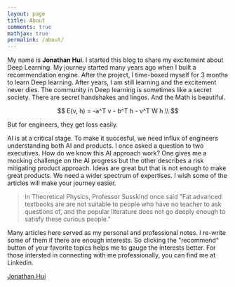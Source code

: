 ```yaml
---
layout: page
title: About
comments: true
mathjax: true
permalink: /about/
---
```


My name is **Jonathan Hui**. I started this blog to share my excitement about Deep Learning. My journey started many years ago when I built a recommendation engine. After the project, I time-boxed myself for 3 months to learn Deep learning. After years, I am still learning and the excitement never dies. The community in Deep learning is sometimes like a secret society. There are secret handshakes and lingos. And the Math is beautiful.

$$
E(v, h) = -a^T v - b^T h - v^T W h \\ 
$$

But for engineers, they get loss easily. 

AI is at a critical stage. To make it succesful, we need influx of engineers understanding both AI and products. I once asked a question to two executives. How do we know this AI approach work? One gives me a mocking challenge on the AI progress but the other describes a risk mitigating product approach. Ideas are great but that is not enough to make great products. We need a wider spectrum of expertises. I wish some of the articles will make your journey easier.

> In Theoretical Physics, Professor Susskind once said "Fat advanced textbooks are are not suitable to people who have no teacher to ask questions of, and the popular literature does not go deeply enough to satisfy these curious people." 

Many articles here served as my personal and professional notes. I re-write some of them if there are enough interests. So clicking the "recommend" button of your favorite topics helps me to gauge the interests better. For those intersted in connecting with me professionally, you can find me at Linkedin.

<script type="text/javascript" src="https://platform.linkedin.com/badges/js/profile.js" async defer></script>

<div class="LI-profile-badge"  data-version="v1" data-size="medium" data-locale="en_US" data-type="horizontal" data-theme="dark" data-vanity="thejonathanhui"><a class="LI-simple-link" href='https://www.linkedin.com/in/thejonathanhui?trk=profile-badge'>Jonathan Hui</a></div>

